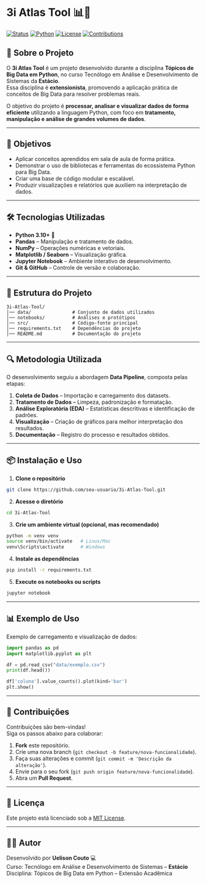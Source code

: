 # 3i Atlas Tool 📊🐍

[![Status](https://img.shields.io/badge/status-em%20desenvolvimento-yellow?style=for-the-badge)]()
[![Python](https://img.shields.io/badge/Python-3.10+-blue?style=for-the-badge&logo=python)]()
[![License](https://img.shields.io/badge/license-MIT-green?style=for-the-badge)]()
[![Contributions](https://img.shields.io/badge/contribuições-bem%20vindas-brightgreen?style=for-the-badge&logo=github)]()

## 📌 Sobre o Projeto

O **3i Atlas Tool** é um projeto desenvolvido durante a disciplina **Tópicos de Big Data em Python**, no curso Tecnólogo em Análise e Desenvolvimento de Sistemas da **Estácio**.  
Essa disciplina é **extensionista**, promovendo a aplicação prática de conceitos de Big Data para resolver problemas reais.

O objetivo do projeto é **processar, analisar e visualizar dados de forma eficiente** utilizando a linguagem Python, com foco em **tratamento, manipulação e análise de grandes volumes de dados**.

---

## 🎯 Objetivos

- Aplicar conceitos aprendidos em sala de aula de forma prática.
- Demonstrar o uso de bibliotecas e ferramentas do ecossistema Python para Big Data.
- Criar uma base de código modular e escalável.
- Produzir visualizações e relatórios que auxiliem na interpretação de dados.

---

## 🛠 Tecnologias Utilizadas

- **Python 3.10+** 🐍  
- **Pandas** – Manipulação e tratamento de dados.
- **NumPy** – Operações numéricas e vetoriais.
- **Matplotlib / Seaborn** – Visualização gráfica.
- **Jupyter Notebook** – Ambiente interativo de desenvolvimento.
- **Git & GitHub** – Controle de versão e colaboração.

---

## 📂 Estrutura do Projeto

```
3i-Atlas-Tool/
│── data/               # Conjunto de dados utilizados
│── notebooks/          # Análises e protótipos
│── src/                # Código-fonte principal
│── requirements.txt    # Dependências do projeto
│── README.md           # Documentação do projeto
```

---

## 🔍 Metodologia Utilizada

O desenvolvimento seguiu a abordagem **Data Pipeline**, composta pelas etapas:

1. **Coleta de Dados** – Importação e carregamento dos datasets.
2. **Tratamento de Dados** – Limpeza, padronização e formatação.
3. **Análise Exploratória (EDA)** – Estatísticas descritivas e identificação de padrões.
4. **Visualização** – Criação de gráficos para melhor interpretação dos resultados.
5. **Documentação** – Registro do processo e resultados obtidos.

---

## 📦 Instalação e Uso

1. **Clone o repositório**
```bash
git clone https://github.com/seu-usuario/3i-Atlas-Tool.git
```

2. **Acesse o diretório**
```bash
cd 3i-Atlas-Tool
```

3. **Crie um ambiente virtual (opcional, mas recomendado)**
```bash
python -m venv venv
source venv/bin/activate   # Linux/Mac
venv\Scripts\activate      # Windows
```

4. **Instale as dependências**
```bash
pip install -r requirements.txt
```

5. **Execute os notebooks ou scripts**
```bash
jupyter notebook
```

---

## 📊 Exemplo de Uso

Exemplo de carregamento e visualização de dados:

```python
import pandas as pd
import matplotlib.pyplot as plt

df = pd.read_csv("data/exemplo.csv")
print(df.head())

df['coluna'].value_counts().plot(kind='bar')
plt.show()
```

---

## 🤝 Contribuições

Contribuições são bem-vindas!  
Siga os passos abaixo para colaborar:

1. **Fork** este repositório.
2. Crie uma nova branch (`git checkout -b feature/nova-funcionalidade`).
3. Faça suas alterações e commit (`git commit -m 'Descrição da alteração'`).
4. Envie para o seu fork (`git push origin feature/nova-funcionalidade`).
5. Abra um **Pull Request**.

---

## 📜 Licença

Este projeto está licenciado sob a [MIT License](LICENSE).

---

## 👨‍💻 Autor

Desenvolvido por **Uelison Couto** 💻  
Curso: Tecnólogo em Análise e Desenvolvimento de Sistemas – **Estácio**  
Disciplina: Tópicos de Big Data em Python – Extensão Acadêmica
